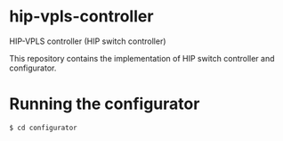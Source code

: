# hip-vpls-controller
HIP-VPLS controller (HIP switch controller)

This repository contains the implementation of HIP switch controller and configurator.

# Running the configurator

```
$ cd configurator
```

